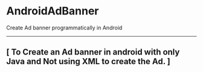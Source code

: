 # AndroidAdBanner
Create Ad banner programmatically in Android

---
[ To Create an Ad banner in android with only Java and Not using XML to create the Ad. ]
---

